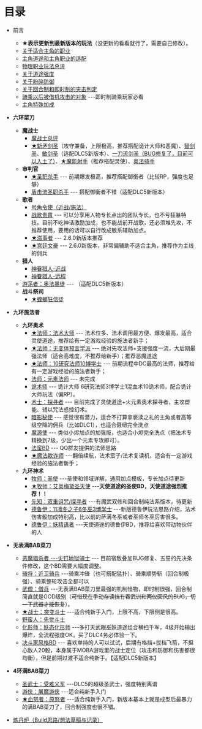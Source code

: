 # 目录

- 前言
  - **★表示更新到最新版本的玩法**（没更新的看看就行了，需要自己修改）。
  - [关于适合主角的职业](/Wotr/Wotr-BD-Ldr/#关于适合主角的职业)
  - [主角道途和主角职业的适配](/Wotr/Wotr-BD-Ldr/#主角道途和主角职业的适配)
  - [物理职业玩法总评](/Wotr/Wotr-BD-Ldr/#物理职业玩法总评)
  - [关于道途强度](/Wotr/Wotr-BD-Ldr/#关于道途强度)
  - [关于粉碎防御](/Wotr/Wotr-BD-Ldr/#关于粉碎防御)
  - [关于回合制和即时制的夹击判定](/Wotr/Wotr-BD-Ldr/#关于回合制和即时制的夹击判定)
  - [骑乘以后被借机攻击的对象](/Wotr/Wotr-BD-Ldr/#骑乘以后被借机攻击的对象) ---即时制骑乘玩家必看
  - [主角特殊加成](/Wotr/Wotr-BD-Ldr/主角的特殊加成)
- **六环菜刀**

  - **魔战士**
    - [魔战士总评](/Wotr/Wotr-BD-Ldr/Magus#魔战士总评)
    - [★斩矛剑圣](/Wotr/Wotr-BD-Ldr/Magus#斩矛剑圣)（攻守兼备，上限极高，推荐搭配诡计大师和恶魔）、[智剑圣](/Wotr/Wotr-BD-Ldr/Magus#智剑圣)、[敏剑圣](/Wotr/Wotr-BD-Ldr/Magus#敏剑圣)（适配DLC5新版本）、[一刀流剑圣（BUG修复了，目前可以入土了）](/Wotr/Wotr-BD-Ldr/Magus#一刀流剑圣)、[★魔能射手](/Wotr/Wotr-BD-Ldr/Magus#魔能射手)（推荐搭配灵使）、[奥法骑手](/Wotr/Wotr-BD-Ldr/Magus#奥法骑手)
  - **审判官**
    - [★圣职杀手](/Wotr/Wotr-BD-Ldr/Inquisitor#圣职杀手) --- 前期爆发极高，推荐搭配御衡者（比较RP，强度也足够）
    - [盾击流圣职杀手](/Wotr/Wotr-BD-Ldr/Inquisitor#盾击流圣职杀手) --- 搭配御衡者不错（适配DLC5新版本）
  - **歌者**
    - [号角令使（近战/施法）](/Wotr/Wotr-BD-Ldr/Skald#歌者)
    - [战歌贵胄](/Wotr/Wotr-BD-Ldr/Skald#战歌贵胄) --- 可以分享用人物专长点出的团队专长，也不亏狂暴特技。目前不吃神话激励加成，也不能战前开战歌，还必须堆先攻，不推荐使用，要用的话可以自行改成敏系辅助加点。
    - [★滋事者](/Wotr/Wotr-BD-Ldr/Skald#滋事者) --- 2.6.0新版本推荐
    - [★宫廷文豪](/Wotr/Wotr-BD-Ldr/Skald#宫廷文豪) --- 2.6.0新版本，非常偏辅助不适合主角，推荐作为主线的佣兵
  - **猎人**
    - [神眷猎人-近战](/Wotr/Wotr-BD-Ldr/搁置内容#近战神眷猎人) 
    - [神眷猎人-远程](/Wotr/Wotr-BD-Ldr/搁置内容#远程神眷猎人) 
  - [游荡者：奥法暴徒](/Wotr/Wotr-BD-Ldr/搁置内容#奥法暴徒) --- （适配DLC5新版本）
  - **战斗祭司**
    - [★螳螂狂信徒](/Wotr/Wotr-BD-Ldr/Warpriest#螳螂狂信徒)
- **九环施法者**
  - **九环奥术**
    - [★法师：法术大师](/Wotr/Wotr-BD-Ldr/Wizard#法术大师) --- 法术位多、法术调用最方便、爆发最高，适合灵使道途，推荐给有一定游戏经验的施法者新手；
    - [★法师：无变体预言学派](/Wotr/Wotr-BD-Ldr/Wizard#预言学派法师) --- 绝对先攻法师+支援强度一流，大后期最强法师（适合高难度，不推荐给新手）；推荐恶魔道途
    - [★法师：10研究法师10博学士](/Wotr/Wotr-BD-Ldr/Wizard#10研究法师10博学士) --- 前期流程中DC最高的法师，推荐给有一定游戏经验的施法者新手；
    - [法师：元素法师](/Wotr/Wotr-BD-Ldr/Wizard#元素法师) --- 未完成
    - [诡术师](/Wotr/Wotr-BD-Ldr/Wizard#10研究法师10博学士) --- 诡计大师 6研究法师3博学士1混血术10诡术师，配合诡计大师玩法（偏RP）。
    - [术士：探寻者](/Wotr/Wotr-BD-Ldr/Wizard#探寻者术士) --- 目前完成了灵使道途+火元素奥术探寻者，主攻塑能、辅以咒法惑控幻术。
    - [暗影秘使](/Wotr/Wotr-BD-Ldr/Wizard#暗影秘使) ---  感觉很有潜力，适合不打算拿亵渎之礼的主角或者高等级空降的佣兵（比如DLC1），也适合聂纽完全洗点
    - [魔源使](/Wotr/Wotr-BD-Ldr/Wizard#魔源使) --- 类似小烬加点的加强版，也适合小烬完全洗点（把法术专精换到7级，少出一个元素专攻即可）。
    - [法蛮BD](/Wotr/Wotr-BD-Ldr/Wizard#法蛮BD) --- QQ群友提供的法师思路
    - [★魔法欺诈师](/Wotr/Wotr-BD-Ldr/搁置内容#魔法欺诈师) ---翻倍续航，法术蛮子/法术复读机，适合有一定游戏经验的施法者新手；
  - **九环神术**
    - [牧师：圣使](/Wotr/Wotr-BD-Ldr/九环神术施法者#圣使) ---圣使和领域详解，通用加点模板，专长加点待更新
    - [★牧师：艾奥梅黛圣天使](/Wotr/Wotr-BD-Ldr/九环神术施法者#艾奥梅黛圣天使) ---**天使道途的圣使BD，天使道途强烈推荐！！**
    - [先知：双重诅咒/探寻者](/Wotr/Wotr-BD-Ldr/九环神术施法者#先知) ---有魔武双修和回合制纯法系版本，待更新
    - [德鲁伊：11凛冬之子6冬巫3博学士](/Wotr/Wotr-BD-Ldr/九环神术施法者#11凛冬之子6冬巫3博学士) ---新版德鲁伊玩法思路介绍，法术伤害骰加成特别高，比以前的萨满冬巫或者巫师冬巫厉害很多。
    - [德鲁伊：妖精语者](/Wotr/Wotr-BD-Ldr/九环神术施法者#妖精语者) ---天使道途的德鲁伊BD，推荐给喜欢带动物伙伴的人
- **无表满BAB菜刀**
  - [恶魔猎杀者 ---尖钉地狱骑士](/Wotr/Wotr-BD-Ldr/搁置内容#地狱骑士) --- 目前宿敌叠加BUG修复、五誓的先决条件修改，这个BD需要大幅度调整。
  - [骑将：近卫骑兵](/Wotr/Wotr-BD-Ldr/搁置内容#骑将) ---骑乘冲锋（也可搭配猛扑）、骑乘顺势斩（回合制极强）、骑乘整轮攻击全都可以
  - [武僧：僧兵](/Wotr/Wotr-BD-Ldr/搁置内容#僧兵) ---无表满BAB菜刀里最强的机制怪物，即时制很强，回合制简直就是GOD级别（~~可惜现在手动存读挡有吞武训和两仪回风的BUG，切一下武器才能恢复~~）。
  - [★战士：突变斗士](/Wotr/Wotr-BD-Ldr/搁置内容#战士) ---适合纯新手入门，上限不高，下限倒是很高。
  - [野蛮人：先觉斗士](/Wotr/Wotr-BD-Ldr/搁置内容#先觉斗士)
  - [化形师：妖态化形师](/Wotr/Wotr-BD-Ldr/Shift#妖态化形师) ---多打天武跟巫妖道途组合横扫千军，4级开始输出爆炸，全流程强度OK，买了DLC4务必体验一下。
  - [决斗家风格BD](/Wotr/Wotr-BD-Ldr/搁置内容#决斗家风格BD) --- 喜欢单持的人可以试试，后期有格挡+拔档飞箭，不担心敌人20骰，本身属于MOBA游戏里的战士定位（攻击和防御和伤害都很均衡），但是前期过渡不适合纯新手。【适配DLC5新版本】
- **4环满BAB菜刀**

  - [圣武士：受难义军](/Wotr/Wotr-BD-Ldr/搁置内容#圣武士) ---DLC5的超级圣武士，强度特别离谱
  - [游侠：屠魔游侠](/Wotr/Wotr-BD-Ldr/搁置内容#游侠) ---适合纯新手入门
  - [★血怒者：原怒者](/Wotr/Wotr-BD-Ldr/Bloodrager#血怒者) ---适合纯新手入门，新版本基本上就是成型后最暴力的满BAB菜刀了，回合制强度也很不错。
- [炼丹炉（Build思路/想法草稿与记录）](/Wotr/Wotr-BD-Ldr/搁置内容#炼丹炉)